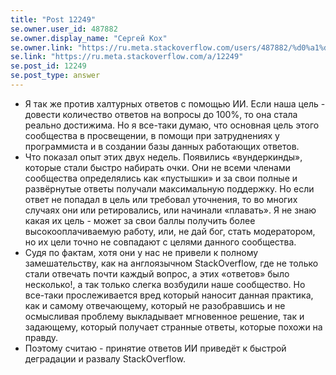 ```yaml
---
title: "Post 12249"
se.owner.user_id: 487882
se.owner.display_name: "Сергей Кох"
se.owner.link: "https://ru.meta.stackoverflow.com/users/487882/%d0%a1%d0%b5%d1%80%d0%b3%d0%b5%d0%b9-%d0%9a%d0%be%d1%85"
se.link: "https://ru.meta.stackoverflow.com/a/12249"
se.post_id: 12249
se.post_type: answer
---
```

<ul>
<li>Я так же против халтурных ответов с помощью ИИ. Если наша цель - довести количество ответов на вопросы до 100%, то она стала реально достижима. Но я все-таки думаю, что основная цель этого сообщества в просвещении, в помощи при затруднениях у программиста и в создании базы данных работающих ответов.</li>
<li>Что показал опыт этих двух недель. Появились «вундеркинды», которые стали быстро набирать очки.  Они не всеми членами сообщества определялись как «пустышки» и за свои полные и развёрнутые ответы получали максимальную поддержку. Но если ответ не попадал в цель или требовал уточнения, то во многих случаях они или ретировались, или начинали «плавать». Я не знаю какая их цель - может за свои баллы получить более высокооплачиваемую работу, или, не дай бог, стать модератором, но их цели точно не совпадают с целями данного сообщества.</li>
<li>Судя по фактам, хотя они у нас не привели к полному замешательству, как на англоязычном StackOverflow, где не только стали отвечать почти каждый вопрос, а этих «ответов» было несколько!, а  так только слегка возбудили наше сообщество. Но все-таки прослеживается вред который наносит данная практика, как и самому отвечающему, который не разобравшись и не осмысливая проблему выкладывает мгновенное решение, так и задающему, который получает странные ответы, которые похожи на правду.</li>
<li>Поэтому считаю - принятие ответов ИИ приведёт к быстрой деградации и
развалу StackOverflow.</li>
</ul>
